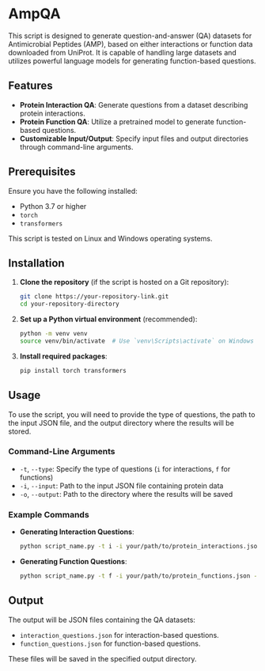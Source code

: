 # AmpQA
This script is designed to generate question-and-answer (QA) datasets for Antimicrobial Peptides (AMP), based on either interactions or function data downloaded from UniProt. It is capable of handling large datasets and utilizes powerful language models for generating function-based questions.

## Features

- **Protein Interaction QA**: Generate questions from a dataset describing protein interactions.
- **Protein Function QA**: Utilize a pretrained model to generate function-based questions.
- **Customizable Input/Output**: Specify input files and output directories through command-line arguments.

## Prerequisites

Ensure you have the following installed:
- Python 3.7 or higher
- `torch`
- `transformers`

This script is tested on Linux and Windows operating systems.

## Installation

1. **Clone the repository** (if the script is hosted on a Git repository):
   ```bash
   git clone https://your-repository-link.git
   cd your-repository-directory
   ```

2. **Set up a Python virtual environment** (recommended):
   ```bash
   python -m venv venv
   source venv/bin/activate  # Use `venv\Scripts\activate` on Windows
   ```

3. **Install required packages**:
   ```bash
   pip install torch transformers
   ```
## Usage

To use the script, you will need to provide the type of questions, the path to the input JSON file, and the output directory where the results will be stored.

### Command-Line Arguments

- `-t`, `--type`: Specify the type of questions (`i` for interactions, `f` for functions)
- `-i`, `--input`: Path to the input JSON file containing protein data
- `-o`, `--output`: Path to the directory where the results will be saved

### Example Commands

- **Generating Interaction Questions**:
  ```bash
  python script_name.py -t i -i your/path/to/protein_interactions.json -o your/path/to/output
  ```

- **Generating Function Questions**:
  ```bash
  python script_name.py -t f -i your/path/to/protein_functions.json -o your/path/to/output
  ```

## Output

The output will be JSON files containing the QA datasets:
- `interaction_questions.json` for interaction-based questions.
- `function_questions.json` for function-based questions.

These files will be saved in the specified output directory.
